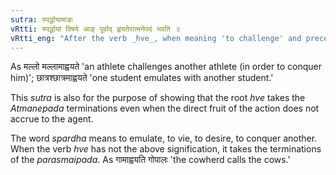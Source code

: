 ```yaml
---
sutra: स्पर्द्धायामाङः
vRtti: स्पर्द्धायां विषये आङ् पूर्वाद् ह्वयतेरात्मनेपदं भवति ॥
vRtti_eng: "After the verb _hve_, when meaning 'to challenge' and preceded by _an_, the _Atmanepada_ is used, even when the fruit of the action does not accrue to the agent."
---
```

As मल्लो मल्लामाह्वयते 'an athlete challenges another athlete (in order to conquer him)'; छात्रश्छात्रमाह्वयते 'one student emulates with another student.'

This _sutra_ is also for the purpose of showing that the root _hve_ takes the _Atmanepada_ terminations even when the direct fruit of the action does not accrue to the agent.

The word _spardha_ means to emulate, to vie, to desire, to conquer another. When the verb _hve_ has not the above signification, it takes the terminations of the _parasmaipada_. As गामाह्वयति गोपालः 'the cowherd calls the cows.'
